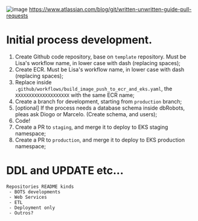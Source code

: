 ![image](https://user-images.githubusercontent.com/49169467/157120168-1e01c50c-2c67-4652-a036-edb9a9f4fff6.png)
https://www.atlassian.com/blog/git/written-unwritten-guide-pull-requests

# Initial process development.

1. Create Github code repository, base on `template` repository. Must be Lisa's workflow name, in lower case with dash (replacing spaces);
2. Create ECR. Must be Lisa's workflow name, in lower case with dash (replacing spaces);
3. Replace inside `.github/workflows/build_image_push_to_ecr_and_eks.yaml`, the `XXXXXXXXXXXXXXXXXXXX` with the same ECR name;
4. Create a branch for development, starting from `production` branch;
5. [optional] If the process needs a database schema inside dbRobots, pleas ask Diogo or Marcelo. (Create schema, and users);
6. Code!
7. Create a PR to `staging`, and merge it to deploy to EKS staging namespace;
8. Create a PR to `production`, and merge it to deploy to EKS production namespace;


# DDL and UPDATE etc...


```
Repositories README kinds
 - BOTS developments
 - Web Services
 - ETL
 - Deployment only
 - Outros?
 ```

